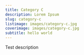 ```yaml
---
title: Category C
description: Lorem Ipsum
slug: category-c
listimage: images/category-c.jpg
coverimage: images/category-c.jpg
subtitle: hello world
---
```

Test description
